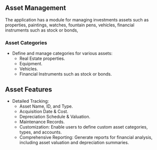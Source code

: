 ## Asset Management

The application has a module for managing investments assets such as properties, paintings, watches, fountain pens, vehicles, financial instruments such as stock or bonds, 

### Asset Categories
* Define and manage categories for various assets:
  * Real Estate properties.
  * Equipment.
  * Vehicles.
  * Financial Instruments such as stock or bonds.

## Asset Features

* Detailed Tracking:
  * Asset Name, ID, and Type.
  * Acquisition Date & Cost.
  * Depreciation Schedule & Valuation.
  * Maintenance Records.
  * Customization: Enable users to define custom asset categories, types, and accounts.
  * Comprehensive Reporting: Generate reports for financial analysis, including asset valuation and depreciation summaries.

